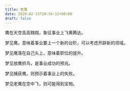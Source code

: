 ```yaml
---
title: 老鹰
date: 2020-02-15T20:54:12+08:00
draft: false
---
```


鹰在天空高高翱翔，象征事业上飞黄腾达。

梦见鹰，意味着事业要上一个新的台阶，可以考虑开辟新的领域。

梦见鹰落在自己头上，意味着职位的提升。

梦见放鹰抓鸟，是事业成功的预兆。

梦见捕获鹰，则预示着事业上的失败。

梦见老鹰在空中飞，则可能得到宝物。